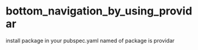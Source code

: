# bottom_navigation_by_using_providar
install package in your pubspec.yaml
named of package is providar
